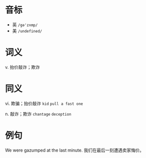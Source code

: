 # 音标

- 英 `/gə'zʌmp/`
- 美 `/undefined/`

# 词义

v. 抬价敲诈；欺诈


# 同义

vi. 欺骗；抬价敲诈
`kid` `pull a fast one`

n. 敲诈；欺诈
`chantage` `deception`

# 例句

We were gazumped at the last minute.
我们在最后一刻遭遇卖家悔价。


